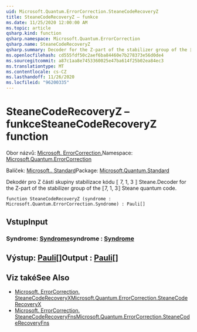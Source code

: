 ```yaml
---
uid: Microsoft.Quantum.ErrorCorrection.SteaneCodeRecoveryZ
title: SteaneCodeRecoveryZ – funkce
ms.date: 11/25/2020 12:00:00 AM
ms.topic: article
qsharp.kind: function
qsharp.namespace: Microsoft.Quantum.ErrorCorrection
qsharp.name: SteaneCodeRecoveryZ
qsharp.summary: Decoder for the Z-part of the stabilizer group of the ⟦7, 1, 3⟧ Steane quantum code.
ms.openlocfilehash: cd555fdf50c2aef6ba84460e7b278373e56d0de4
ms.sourcegitcommit: a87c1aa8e7453360025e47ba614f25b02ea84ec3
ms.translationtype: MT
ms.contentlocale: cs-CZ
ms.lasthandoff: 11/26/2020
ms.locfileid: "96200335"
---
```

# <a name="steanecoderecoveryz-function"></a><span data-ttu-id="e6750-102">SteaneCodeRecoveryZ – funkce</span><span class="sxs-lookup"><span data-stu-id="e6750-102">SteaneCodeRecoveryZ function</span></span>

<span data-ttu-id="e6750-103">Obor názvů: [Microsoft. ErrorCorrection.](xref:Microsoft.Quantum.ErrorCorrection)</span><span class="sxs-lookup"><span data-stu-id="e6750-103">Namespace: [Microsoft.Quantum.ErrorCorrection](xref:Microsoft.Quantum.ErrorCorrection)</span></span>

<span data-ttu-id="e6750-104">Balíček: [Microsoft.. Standard](https://nuget.org/packages/Microsoft.Quantum.Standard)</span><span class="sxs-lookup"><span data-stu-id="e6750-104">Package: [Microsoft.Quantum.Standard](https://nuget.org/packages/Microsoft.Quantum.Standard)</span></span>


<span data-ttu-id="e6750-105">Dekodér pro Z části skupiny stabilizace kódu ⟦ 7, 1, 3 ⟧ Steane.</span><span class="sxs-lookup"><span data-stu-id="e6750-105">Decoder for the Z-part of the stabilizer group of the ⟦7, 1, 3⟧ Steane quantum code.</span></span>

```qsharp
function SteaneCodeRecoveryZ (syndrome : Microsoft.Quantum.ErrorCorrection.Syndrome) : Pauli[]
```


## <a name="input"></a><span data-ttu-id="e6750-106">Vstup</span><span class="sxs-lookup"><span data-stu-id="e6750-106">Input</span></span>

### <a name="syndrome--syndrome"></a><span data-ttu-id="e6750-107">Syndrome: [Syndrome](xref:Microsoft.Quantum.ErrorCorrection.Syndrome)</span><span class="sxs-lookup"><span data-stu-id="e6750-107">syndrome : [Syndrome](xref:Microsoft.Quantum.ErrorCorrection.Syndrome)</span></span>





## <a name="output--pauli"></a><span data-ttu-id="e6750-108">Výstup: [Pauli](xref:microsoft.quantum.lang-ref.pauli)[]</span><span class="sxs-lookup"><span data-stu-id="e6750-108">Output : [Pauli](xref:microsoft.quantum.lang-ref.pauli)[]</span></span>



## <a name="see-also"></a><span data-ttu-id="e6750-109">Viz také</span><span class="sxs-lookup"><span data-stu-id="e6750-109">See Also</span></span>

- [<span data-ttu-id="e6750-110">Microsoft. ErrorCorrection. SteaneCodeRecoveryX</span><span class="sxs-lookup"><span data-stu-id="e6750-110">Microsoft.Quantum.ErrorCorrection.SteaneCodeRecoveryX</span></span>](xref:Microsoft.Quantum.ErrorCorrection.SteaneCodeRecoveryX)
- [<span data-ttu-id="e6750-111">Microsoft. ErrorCorrection. SteaneCodeRecoveryFns</span><span class="sxs-lookup"><span data-stu-id="e6750-111">Microsoft.Quantum.ErrorCorrection.SteaneCodeRecoveryFns</span></span>](xref:Microsoft.Quantum.ErrorCorrection.SteaneCodeRecoveryFns)